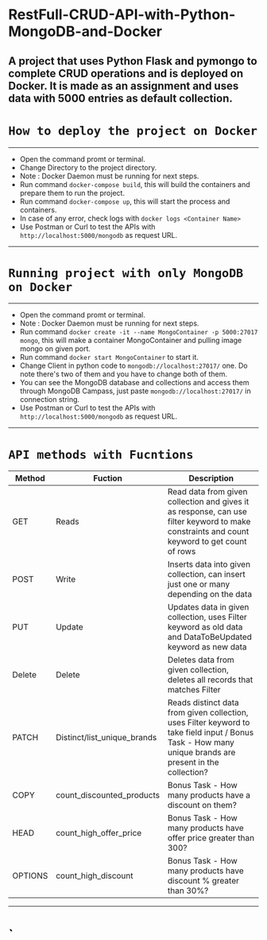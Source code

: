 # RestFull-CRUD-API-with-Python-MongoDB-and-Docker
A project that uses Python Flask and pymongo to complete CRUD operations and is deployed on Docker. It is made as an assignment and uses data with 5000 entries as default collection. 
---
# `How to deploy the project on Docker`
---
 * Open the command promt or terminal.
 * Change Directory to the project directory.
 * Note : Docker Daemon must be running for next steps.
 * Run command `docker-compose build`, this will build the containers and prepare them to run the project.
 * Run command `docker-compose up`, this will start the process and containers.
 * In case of any error, check logs with `docker logs <Container Name>`
 * Use Postman or Curl to test the APIs with `http://localhost:5000/mongodb` as request URL.
---
# `Running project with only MongoDB on Docker`
---
 * Open the command promt or terminal.
 * Note : Docker Daemon must be running for next steps.
 * Run command `docker create -it --name MongoContainer -p 5000:27017 mongo`, this will make a container MongoContainer and pulling image mongo on given port.
 * Run command `docker start MongoContainer` to start it.
 * Change Client in python code to `mongodb://localhost:27017/` one. Do note there's two of them and you have to change both of them.
 * You can see the MongoDB database and collections and access them through MongoDB Campass, just paste `mongodb://localhost:27017/` in connection string.
 * Use Postman or Curl to test the APIs with `http://localhost:5000/mongodb` as request URL.
---
# `API methods with Fucntions`
| Method  | Fuction | Description |
| ------------- | ------------- | ------------- |
| GET  | Reads  | Read data from given collection and gives it as response, can use filter keyword to make constraints and count keyword to get count of rows  |
| POST  | Write  | Inserts data into given collection, can insert just one or many depending on the data |
| PUT  | Update  | Updates data in given collection, uses Filter keyword as old data and DataToBeUpdated keyword as new data  |
| Delete  | Delete | Deletes data from given collection, deletes all records that matches Filter  |
| PATCH  | Distinct/list_unique_brands | Reads distinct data from given collection, uses Filter keyword to take field input / Bonus Task - How many unique brands are present in the collection?  |
| COPY  | count_discounted_products | Bonus Task - How many products have a discount on them?  |
| HEAD  | count_high_offer_price | Bonus Task - How many products have offer price greater than 300?  |
| OPTIONS  | count_high_discount | Bonus Task - How many products have discount % greater than 30%?  |
---
# `
